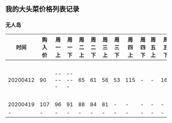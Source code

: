 ## 我的大头菜价格列表记录

### 无人岛

|时间|购入价|周一上|周一下|周二上|周二下|周三上|周三下|周四上|周四下|周五上|周五下|周六上|周六下|
|----|------|-----|-----|------|-----|-----|------|------|-----|-----|------|-----|------|
|20200412|90|-----|-----|65|61|56|53|115|-|-|168|-----|------|
|20200419|107|96|91|88|84|81|-|-|-|-|-|-|-|
|-|-|-|-|-|-|-|-|-|-|-|-|-|-|

